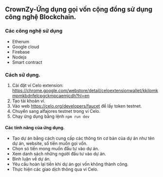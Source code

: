 ## CrownZy-Ứng dụng gọi vốn cộng đồng sử dụng công nghệ Blockchain.

### Các công nghệ sử dụng
- Etherum
- Google cloud
- Firebase
- Nodejs
- Smart contract

### Cách sử dụng.
1. Cài đặt ví Celo extension: https://chrome.google.com/webstore/detail/celoextensionwallet/kkilomkmpmkbdnfelcpgckmpcaemjcdh?hl=en
2. Tạo tài khoản ví.
3. Vào web https://celo.org/developers/faucet để lấy token testnet.
4. Chuyển sang alfajores testnet trong ví Celo.
5. Chạy ứng dụng bằng lệnh ```npm run dev```

#### Các tính năng của ứng dụng.

- Tạo dự án bằng cách cung cấp các thông tin cơ bản của dự án như tên dự án, website, số tiền muốn gọi vốn.
- Chọn só tiền mong muốn đầu tư vào dự án.
- Xem danh sách những người đầu tư vào dự án.
- Bình luận về dự án.
- Yêu cầu hoàn lại tiền khi dự án gọi vốn không thành công.
- Thực hiện các giao dịch thông qua ví Celo.

